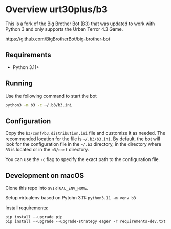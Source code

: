 # Overview urt30plus/b3

This is a fork of the Big Brother Bot (B3) that was updated to work with
Python 3 and only supports the Urban Terror 4.3 Game.

<https://github.com/BigBrotherBot/big-brother-bot>

## Requirements

* Python 3.11+

## Running

Use the following command to start the bot

```bash
python3 -m b3 -c ~/.b3/b3.ini
```

## Configuration

Copy the `b3/conf/b3.distribution.ini` file and customize it as needed. The
recommended location for the file is `~/.b3/b3.ini`. By default, the bot will
look for the configuration file in the `~/.b3` directory, in the directory
where `B3` is located or in the `b3/conf` directory.

You can use the `-c` flag to specify the exact path to the configuration file.

## Development on macOS

Clone this repo into `$VIRTUAL_ENV_HOME`.

Setup virtualenv based on Pytohn 3.11: `python3.11 -m venv b3`

Install requirements:

```shell
pip install --upgrade pip
pip install --upgrade --upgrade-strategy eager -r requirements-dev.txt
```
